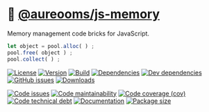 :floppy_disk: [@aureooms/js-memory](https://make-github-pseudonymous-again.github.io/js-memory)
==

Memory management code bricks for JavaScript.

```js
let object = pool.alloc( ) ;
pool.free( object ) ;
pool.collect( ) ;
```

[![License](https://img.shields.io/github/license/aureooms/js-memory.svg)](https://raw.githubusercontent.com/aureooms/js-memory/main/LICENSE)
[![Version](https://img.shields.io/npm/v/@aureooms/js-memory.svg)](https://www.npmjs.org/package/@aureooms/js-memory)
[![Build](https://img.shields.io/travis/aureooms/js-memory/main.svg)](https://travis-ci.org/aureooms/js-memory/branches)
[![Dependencies](https://img.shields.io/david/aureooms/js-memory.svg)](https://david-dm.org/aureooms/js-memory)
[![Dev dependencies](https://img.shields.io/david/dev/aureooms/js-memory.svg)](https://david-dm.org/aureooms/js-memory?type=dev)
[![GitHub issues](https://img.shields.io/github/issues/aureooms/js-memory.svg)](https://github.com/aureooms/js-memory/issues)
[![Downloads](https://img.shields.io/npm/dm/@aureooms/js-memory.svg)](https://www.npmjs.org/package/@aureooms/js-memory)

[![Code issues](https://img.shields.io/codeclimate/issues/aureooms/js-memory.svg)](https://codeclimate.com/github/aureooms/js-memory/issues)
[![Code maintainability](https://img.shields.io/codeclimate/maintainability/aureooms/js-memory.svg)](https://codeclimate.com/github/aureooms/js-memory/trends/churn)
[![Code coverage (cov)](https://img.shields.io/codecov/c/gh/aureooms/js-memory/main.svg)](https://codecov.io/gh/aureooms/js-memory)
[![Code technical debt](https://img.shields.io/codeclimate/tech-debt/aureooms/js-memory.svg)](https://codeclimate.com/github/aureooms/js-memory/trends/technical_debt)
[![Documentation](https://make-github-pseudonymous-again.github.io/js-memory/badge.svg)](https://make-github-pseudonymous-again.github.io/js-memory/source.html)
[![Package size](https://img.shields.io/bundlephobia/minzip/@aureooms/js-memory)](https://bundlephobia.com/result?p=@aureooms/js-memory)
